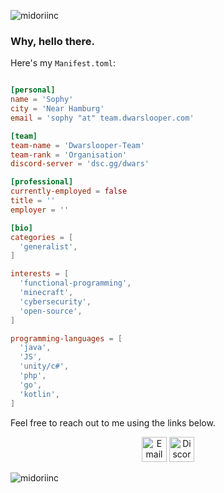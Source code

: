 <p align="left">
  <img src="https://komarev.com/ghpvc/?username=midoriinc" alt="midoriinc" />
</p>

<h3>Why, hello there.</h3>

Here's my `Manifest.toml`:

```toml

[personal]
name = 'Sophy'
city = 'Near Hamburg'
email = 'sophy "at" team.dwarslooper.com'

[team]
team-name = 'Dwarslooper-Team'
team-rank = 'Organisation'
discord-server = 'dsc.gg/dwars'

[professional]
currently-employed = false
title = ''
employer = ''

[bio]
categories = [
  'generalist',
]

interests = [
  'functional-programming',
  'minecraft',
  'cybersecurity',
  'open-source',
]

programming-languages = [
  'java',
  'JS',
  'unity/c#',
  'php',
  'go',
  'kotlin',
]

```
Feel free to reach out to me using the links below.

<p align="center">
  <a href="mailto:sophy@team.dwarslooper.com"><img src="https://www.svgrepo.com/show/232338/push-pin-edit-tools.svg" height="40" width="40" alt="Email"/></a>
  <a href="https://discord.com/channels/@me/1162686571598839869"><img src="https://www.svgrepo.com/show/232331/conversation.svg" height="40" width="40" alt="Discord"/></a>
</p>

<p align="left">
  <img src="https://github-readme-stats.vercel.app/api?username=itsmemidori&show_icons=true" alt="midoriinc" /> 

</p>
<p align="left"> </p>
